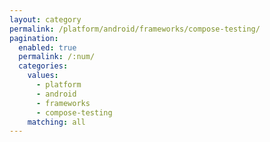 ```yaml
---
layout: category
permalink: /platform/android/frameworks/compose-testing/
pagination: 
  enabled: true
  permalink: /:num/
  categories:
    values:
      - platform
      - android
      - frameworks
      - compose-testing
    matching: all
---
```


